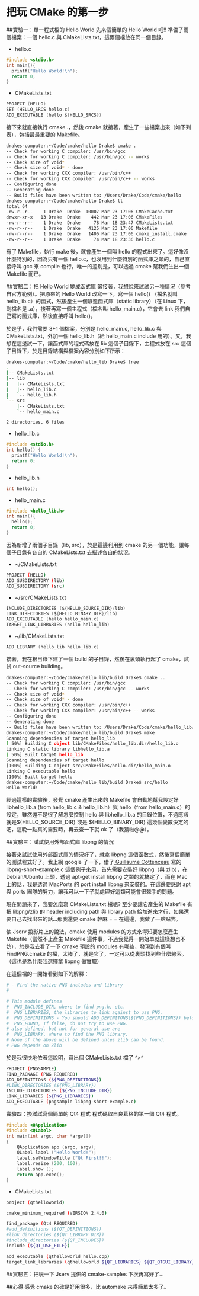 # 把玩 CMake 的第一步


##實驗一：單一程式檔的 Hello World
先來個簡單的 Hello World 吧!! 準備了兩個檔案：一個 hello.c 與 CMakeLists.txt，這兩個檔放在同一個目錄。

- hello.c

```c
#include <stdio.h>
int main(){
  printf("Hello World!\n");
  return 0;
}
```

- CMakeLists.txt

```c
PROJECT (HELLO)
SET (HELLO_SRCS hello.c)
ADD_EXECUTABLE (hello ${HELLO_SRCS})
```

接下來就直接執行 cmake .，然後 cmake 就接著，產生了一些檔案出來（如下列表），包括最最重要的 Makefile。



```sh
drakes-computer:~/Code/cmake/hello Drake$ cmake .
-- Check for working C compiler: /usr/bin/gcc
-- Check for working C compiler: /usr/bin/gcc -- works
-- Check size of void*
-- Check size of void* - done
-- Check for working CXX compiler: /usr/bin/c++
-- Check for working CXX compiler: /usr/bin/c++ -- works
-- Configuring done
-- Generating done
-- Build files have been written to: /Users/Drake/Code/cmake/hello
drakes-computer:~/Code/cmake/hello Drake$ ll
total 64
-rw-r--r--    1 Drake  Drake  10007 Mar 23 17:06 CMakeCache.txt
drwxr-xr-x   13 Drake  Drake    442 Mar 23 17:06 CMakeFiles
-rw-r--r--    1 Drake  Drake     78 Mar 18 23:47 CMakeLists.txt
-rw-r--r--    1 Drake  Drake   4125 Mar 23 17:06 Makefile
-rw-r--r--    1 Drake  Drake   1406 Mar 23 17:06 cmake_install.cmake
-rw-r--r--    1 Drake  Drake     74 Mar 18 23:36 hello.c
```

有了 Makefile，執行 make 後，就會產生一個叫 hello 的程式出來了。這好像沒什麼特別的，因為只有一個 hello.c，也沒用到什麼特別的函式庫之類的，自己直接呼叫 gcc 來 compile 也行，唯一的差別是，可以透過 cmake 幫我們生出一個 Makefile 而已。

##實驗二：把 Hello World 變成函式庫
緊接著，我想說來試試另一種情況（參考自官方範例）。把原來的 Hello World 改寫一下，寫一個 hello() （檔名就叫 hello_lib.c）的函式，然後產生一個靜態函式庫（static library）（在 Linux 下，副檔名是 .a），接著再寫一個主程式（檔名叫 hello_main.c），它會去 link 我們自己寫的函式庫，然後直接呼叫 hello()。

於是乎，我們需要 3+1 個檔案，分別是 hello_main.c, hello_lib.c 與 CMakeLists.txt，外加一個 hello_lib.h（給 hello_main.c include 用的）。又，我想在這邊試一下，讓函式庫的程式碼放在 lib 這個子目錄下，主程式放在 src 這個子目錄下，於是目錄結構與檔案內容分別如下所示：


```sh
drakes-computer:~/Code/cmake/hello_lib Drake$ tree 
.
|-- CMakeLists.txt
|-- lib
|   |-- CMakeLists.txt
|   |-- hello_lib.c
|   `-- hello_lib.h
`-- src
    |-- CMakeLists.txt
    `-- hello_main.c

2 directories, 6 files
```

- hello_lib.c

```c
#include <stdio.h>
int hello() {
  printf("Hello World!\n");
  return 0;
}
```

- hello_lib.h

```c
int hello();
```

- hello_main.c

```c
#include <hello_lib.h>
int main(){
  hello();
  return 0;
}
```

因為新增了兩個子目錄（lib, src），於是這邊利用到 cmake 的另一個功能，讓每個子目錄有各自的 CMakeLists.txt 去描述各自的狀況。

- ~/CMakeLists.txt

```sh
PROJECT (HELLO)
ADD_SUBDIRECTORY (lib)
ADD_SUBDIRECTORY (src)
```

- ~/src/CMakeLists.txt

```c
INCLUDE_DIRECTORIES (${HELLO_SOURCE_DIR}/lib)
LINK_DIRECTORIES (${HELLO_BINARY_DIR}/lib)
ADD_EXECUTABLE (hello hello_main.c)
TARGET_LINK_LIBRARIES (hello hello_lib)
```

- ~/lib/CMakeLists.txt

```c
ADD_LIBRARY (hello_lib hello_lib.c)
```

接著，我在根目錄下建了一個 build 的子目錄，然後在裏頭執行起了 cmake，試試 out-source building。

```sh
drakes-computer:~/Code/cmake/hello_lib/build Drake$ cmake ..
-- Check for working C compiler: /usr/bin/gcc
-- Check for working C compiler: /usr/bin/gcc -- works
-- Check size of void*
-- Check size of void* - done
-- Check for working CXX compiler: /usr/bin/c++
-- Check for working CXX compiler: /usr/bin/c++ -- works
-- Configuring done
-- Generating done
-- Build files have been written to: /Users/Drake/Code/cmake/hello_lib/build
drakes-computer:~/Code/cmake/hello_lib/build Drake$ make
Scanning dependencies of target hello_lib
[ 50%] Building C object lib/CMakeFiles/hello_lib.dir/hello_lib.o
Linking C static library libhello_lib.a
[ 50%] Built target hello_lib
Scanning dependencies of target hello
[100%] Building C object src/CMakeFiles/hello.dir/hello_main.o
Linking C executable hello
[100%] Built target hello
drakes-computer:~/Code/cmake/hello_lib/build Drake$ src/hello 
Hello World!
```
經過這樣的實驗後，發覺 cmake 產生出來的 Makefile 會自動地幫我設定好 libhello_lib.a (from hello_lib.c & hello_lib.h）與 hello（from hello_main.c）的設定，雖然還不是很了解怎麼控制 hello 與 libhello_lib.a 的目錄位置，不過應該就是${HELLO_SOURCE_DIR} 或是 ${HELLO_BINARY_DIR} 這幾個變數決定的吧，這晚一點真的需要時，再去查一下就 ok 了（我猜啦@@）。

##實驗三：試試使用外部函式庫 libpng 的情況

接著來試試使用外部函式庫的情況好了，就拿 libpng 這個函數式，然後寫個簡單的測試程式好了。我上網 google 了一下，借了[ Guillaume Cottenceau](http://zarb.org/~gc/html/libpng.html) 寫的 libpng-short-example.c 這個例子來用。首先需要安裝好 libpng（與 zlib），在 Debian/Ubuntu 上頭，透過 apt-get install libpng 之類的就搞定了，而在 Mac 上的話，我是透過 MacPorts 的 port install libpng 來安裝的。在這邊要感謝 apt 與 ports 團隊的努力，讓我可以一下子就處理好這類可能會很棘手的問題。

現在問題來了，我要怎麼寫 CMakeLists.txt 檔呢? 至少要讓它產生的 Makefile 有把 libpng/zlib 的 header including path 與 library path 給加進來才行，如果還要自己去找出來的話…那我還要 cmake 幹麻 = = 在這邊，我做了一點點弊。

依 Jserv 投影片上的說法，cmake 使用 modules 的方式來得知要怎麼產生 Makefile（當然不止產生 Makefile 這件事，不過我覺得一開始單就這樣想也不妨），於是我去看了一下 cmake 預設的 modules 有哪些，發現到有個叫 FindPNG.cmake 的檔，太棒了，就是它了，一定可以從裏頭找到些什麼線索。（這也是為什麼我選擇拿 libpng 做實驗）

在這個檔的一開始看到如下的解釋：

```sh
# - Find the native PNG includes and library
#

# This module defines
#  PNG_INCLUDE_DIR, where to find png.h, etc.
#  PNG_LIBRARIES, the libraries to link against to use PNG.
#  PNG_DEFINITIONS - You should ADD_DEFINITONS(${PNG_DEFINITIONS}) before compiling code that includes png library files.
#  PNG_FOUND, If false, do not try to use PNG.
# also defined, but not for general use are
#  PNG_LIBRARY, where to find the PNG library.
# None of the above will be defined unles zlib can be found.
# PNG depends on Zlib

```

於是我很快地依著這說明，寫出個 CMakeLists.txt 檔了 ^>^

```sh
PROJECT (PNGSAMPLE)
FIND_PACKAGE (PNG REQUIRED)
ADD_DEFINITIONS (${PNG_DEFINITIONS})
#LINK_DIRECTORIES (${PNG_LIBRARY})
INCLUDE_DIRECTORIES (${PNG_INCLUDE_DIR})
LINK_LIBRARIES (${PNG_LIBRARIES})
ADD_EXECUTABLE (pngsample libpng-short-example.c)
```

實驗四：換試試寫個簡單的 Qt4 程式
程式碼取自良葛格的第一個 Qt4 程式。

```c
#include <QApplication>
#include <QLabel>
int main(int argc, char *argv[])
{
    QApplication app (argc, argv);
    QLabel label ("Hello World!");
    label.setWindowTitle ("Qt First!!");
    label.resize (200, 100);
    label.show ();
    return app.exec();
}
```

- CMakeLists.txt

```sh
project (qthelloworld)

cmake_minimum_required (VERSION 2.4.0)

find_package (Qt4 REQUIRED)
#add_definitions (${QT_DEFINITIONS})
#link_directories (${QT_LIBRARY_DIR})
#include_directories (${QT_INCLUDES})
include (${QT_USE_FILE})

add_executable (qthelloworld hello.cpp)
target_link_libraries (qthelloworld ${QT_LIBRARIES} ${QT_QTGUI_LIBRARY})
```
##實驗五：把玩一下 Jserv 提供的 cmake-samples
下次再寫好了…

##心得
感覺 cmake 的確是好用很多，比 automake 來得簡單太多了。


